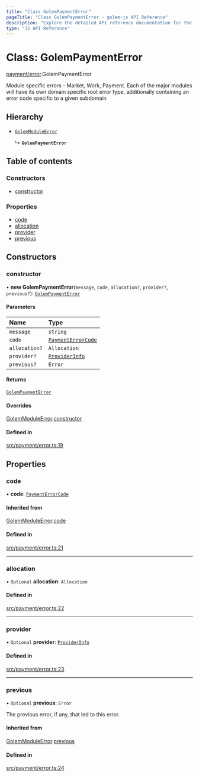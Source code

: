 ```yaml
---
title: "Class GolemPaymentError"
pageTitle: "Class GolemPaymentError - golem-js API Reference"
description: "Explore the detailed API reference documentation for the Class GolemPaymentError within the golem-js SDK for the Golem Network."
type: "JS API Reference"
---
```

# Class: GolemPaymentError

[payment/error](../modules/payment_error).GolemPaymentError

Module specific errors - Market, Work, Payment.
Each of the major modules will have its own domain specific root error type,
additionally containing an error code specific to a given subdomain

## Hierarchy

- [`GolemModuleError`](error_golem_error.GolemModuleError)

  ↳ **`GolemPaymentError`**

## Table of contents

### Constructors

- [constructor](payment_error.GolemPaymentError#constructor)

### Properties

- [code](payment_error.GolemPaymentError#code)
- [allocation](payment_error.GolemPaymentError#allocation)
- [provider](payment_error.GolemPaymentError#provider)
- [previous](payment_error.GolemPaymentError#previous)

## Constructors

### constructor

• **new GolemPaymentError**(`message`, `code`, `allocation?`, `provider?`, `previous?`): [`GolemPaymentError`](payment_error.GolemPaymentError)

#### Parameters

| Name | Type |
| :------ | :------ |
| `message` | `string` |
| `code` | [`PaymentErrorCode`](../enums/payment_error.PaymentErrorCode) |
| `allocation?` | `Allocation` |
| `provider?` | [`ProviderInfo`](../interfaces/agreement_agreement.ProviderInfo) |
| `previous?` | `Error` |

#### Returns

[`GolemPaymentError`](payment_error.GolemPaymentError)

#### Overrides

[GolemModuleError](error_golem_error.GolemModuleError).[constructor](error_golem_error.GolemModuleError#constructor)

#### Defined in

[src/payment/error.ts:19](https://github.com/golemfactory/golem-js/blob/22da85c/src/payment/error.ts#L19)

## Properties

### code

• **code**: [`PaymentErrorCode`](../enums/payment_error.PaymentErrorCode)

#### Inherited from

[GolemModuleError](error_golem_error.GolemModuleError).[code](error_golem_error.GolemModuleError#code)

#### Defined in

[src/payment/error.ts:21](https://github.com/golemfactory/golem-js/blob/22da85c/src/payment/error.ts#L21)

___

### allocation

• `Optional` **allocation**: `Allocation`

#### Defined in

[src/payment/error.ts:22](https://github.com/golemfactory/golem-js/blob/22da85c/src/payment/error.ts#L22)

___

### provider

• `Optional` **provider**: [`ProviderInfo`](../interfaces/agreement_agreement.ProviderInfo)

#### Defined in

[src/payment/error.ts:23](https://github.com/golemfactory/golem-js/blob/22da85c/src/payment/error.ts#L23)

___

### previous

• `Optional` **previous**: `Error`

The previous error, if any, that led to this error.

#### Inherited from

[GolemModuleError](error_golem_error.GolemModuleError).[previous](error_golem_error.GolemModuleError#previous)

#### Defined in

[src/payment/error.ts:24](https://github.com/golemfactory/golem-js/blob/22da85c/src/payment/error.ts#L24)
